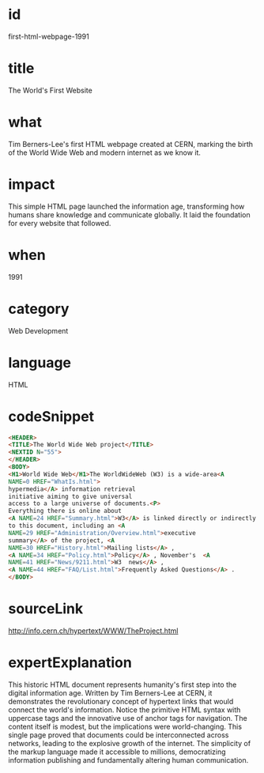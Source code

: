 # id
first-html-webpage-1991

# title
The World's First Website

# what
Tim Berners-Lee's first HTML webpage created at CERN, marking the birth of the World Wide Web and modern internet as we know it.

# impact
This simple HTML page launched the information age, transforming how humans share knowledge and communicate globally. It laid the foundation for every website that followed.

# when
1991

# category
Web Development

# language
HTML

# codeSnippet
```html
<HEADER>
<TITLE>The World Wide Web project</TITLE>
<NEXTID N="55">
</HEADER>
<BODY>
<H1>World Wide Web</H1>The WorldWideWeb (W3) is a wide-area<A
NAME=0 HREF="WhatIs.html">
hypermedia</A> information retrieval
initiative aiming to give universal
access to a large universe of documents.<P>
Everything there is online about
<A NAME=24 HREF="Summary.html">W3</A> is linked directly or indirectly
to this document, including an <A
NAME=29 HREF="Administration/Overview.html">executive
summary</A> of the project, <A
NAME=30 HREF="History.html">Mailing lists</A> , 
<A NAME=34 HREF="Policy.html">Policy</A> , November's  <A
NAME=41 HREF="News/9211.html">W3  news</A> ,
<A NAME=44 HREF="FAQ/List.html">Frequently Asked Questions</A> .
</BODY>
```

# sourceLink
http://info.cern.ch/hypertext/WWW/TheProject.html

# expertExplanation
This historic HTML document represents humanity's first step into the digital information age. Written by Tim Berners-Lee at CERN, it demonstrates the revolutionary concept of hypertext links that would connect the world's information. Notice the primitive HTML syntax with uppercase tags and the innovative use of anchor tags for navigation. The content itself is modest, but the implications were world-changing. This single page proved that documents could be interconnected across networks, leading to the explosive growth of the internet. The simplicity of the markup language made it accessible to millions, democratizing information publishing and fundamentally altering human communication.
